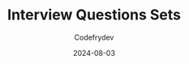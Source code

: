 ---
title: "Interview Questions Sets"
author: "Codefrydev"
weight: 99
date: 2024-08-03
lastmod: 2024-10-22
dateString: August 2024
description: "Quick Revision Sets In One View Each Page" 
hideMeta: true
keywords: ["Interview", "CFD", "NET" ,"Tutorials","C Sharp","Basic","Codefrydev","Code Fry Dev"]
---